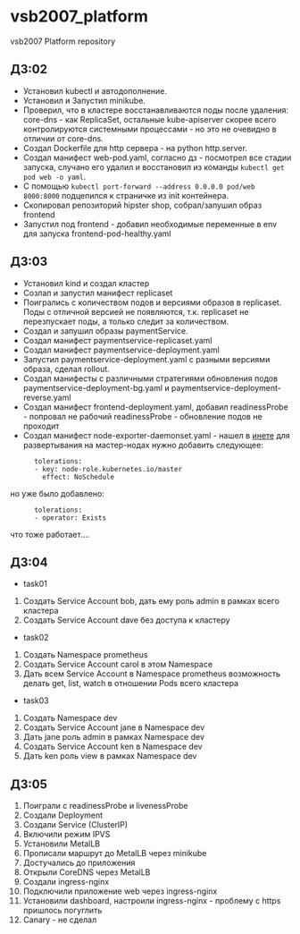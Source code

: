 # vsb2007_platform
vsb2007 Platform repository

## ДЗ:02
- Установил kubectl и автодополнение.
- Установил и Запустил minikube.
- Проверил, что в кластере восстанавливаются поды после удаления: core-dns - как ReplicaSet, остальные kube-apiserver
  скорее всего контролируются системными процессами - но это не очевидно в отличии от core-dns.
- Создал Dockerfile для http сервера - на python http.server.
- Создал манифест web-pod.yaml, согласно дз - посмотрел все стадии запуска, случано его удалил и восстановил из команды `kubectl get pod web -o yaml`.
- С помощью `kubectl port-forward --address 0.0.0.0 pod/web 8000:8000` подцепился к страничке из init контейнера.
- Скопировал репозиторий hipster shop, собрал/запушил образ frontend
- Запустил под frontend - добавил необходимые переменные в env для запуска frontend-pod-healthy.yaml


## ДЗ:03
- Установил kind и создал кластер
- Созлал и запустил манифест replicaset
- Поигрались с количеством подов и версиями образов в replicaset. Поды с отличной версией не появляются,
  т.к. replicaset не перезпускает поды, а только следит за количеством.
- Создал и запушил образы paymentService.
- Создал манифест paymentservice-replicaset.yaml
- Создал манифест paymentservice-deployment.yaml
- Запустил paymentservice-deployment.yaml с разными версиями образа, сделал rollout.
- Создал манифесты с различными стратегиями обновления подов paymentservice-deployment-bg.yaml и paymentservice-deployment-reverse.yaml
- Создал манифест frontend-deployment.yaml, добавил readinessProbe - попровал не рабочий readinessProbe - обновление подов не проходит
- Создал манифест node-exporter-daemonset.yaml - нашел в [инете](https://raw.githubusercontent.com/coreos/kube-prometheus/master/manifests/node-exporter-daemonset.yaml)
для развертывания на мастер-нодах нужно добавить следующее:
```
      tolerations:
      - key: node-role.kubernetes.io/master
        effect: NoSchedule
```
но уже было добавлено:
```
      tolerations:
      - operator: Exists
```
что тоже работает....

## ДЗ:04

- task01
1. Создать Service Account bob, дать ему роль admin в рамках всего кластера
2. Создать Service Account dave без доступа к кластеру

- task02
1. Создать Namespace prometheus
2. Создать Service Account carol в этом Namespace
3. Дать всем Service Account в Namespace prometheus возможность делать get, list, watch в отношении Pods всего кластера

- task03
1. Создать Namespace dev
2. Создать Service Account jane в Namespace dev
3. Дать jane роль admin в рамках Namespace dev
4. Создать Service Account ken в Namespace dev
5. Дать ken роль view в рамках Namespace dev

## ДЗ:05
1. Поиграли с readinessProbe и livenessProbe
2. Создали Deployment
3. Создали Service (ClusterIP)
4. Включили режим IPVS
5. Установили MetalLB
6. Прописали маршрут до MetalLB через minikube
7. Достучались до приложения
8. Открыли CoreDNS через MetalLB
9. Создали ingress-nginx
10. Подключили приложение web через ingress-nginx
11. Установили dashboard, настроили ingress-nginx - проблему с https пришлось погуглить
12. Canary - не сделал

